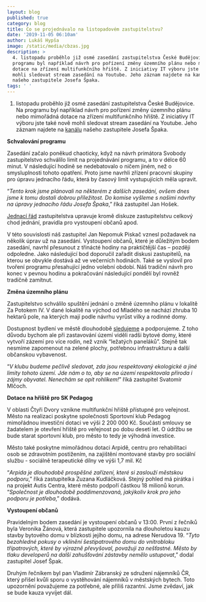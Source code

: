 ```yaml
---
layout: blog
published: true
category: blog
title: Co se projednávalo na listopadovém zastupitelstvu?
date: '2019-11-05 06:10am'
author: Lukáš Hypša
image: /static/media/cbzas.jpg
description: >
  4. listopadu proběhlo již osmé zasedání zastupitelstva České Budějovice. Na
  programu byl například návrh pro pořízení změny územního plánu nebo mimořádná
  dotace na zřízení multifunkčního hřiště. Z iniciativy IT výboru jste také nově
  mohli sledovat stream zasedání na Youtube. Jeho záznam najdete na kanálu
  našeho zastupitele Josefa Špaka.
tags: ' '
---
```

 1. listopadu proběhlo již osmé zasedání zastupitelstva České Budějovice. Na programu byl například návrh pro pořízení změny územního plánu nebo mimořádná dotace na zřízení multifunkčního hřiště. Z iniciativy IT výboru jste také nově mohli sledovat stream zasedání na Youtube. Jeho záznam najdete na [kanálu](https://www.youtube.com/channel/UC62YOcYAoP_6QSnsmNG8FDA) našeho zastupitele Josefa Špaka.

**Schvalování programu**

Zasedání začalo poněkud chaoticky, když na návrh primátora Svobody zastupitelstvo schválilo limit na projednávání programu, a to v délce 60 minut. V následující hodině se nedebatovalo o ničem jiném, než o smysluplnosti tohoto opatření. Proto jsme navrhli zřízení pracovní skupiny pro úpravu jednacího řádu, která by časový limit vystupujících měla upravit. 

“_Tento krok jsme plánovali na některém z dalších zasedání, ovšem dnes jsme k tomu dostali dobrou příležitost. Do komise vyšleme s našimi návrhy na úpravy jednacího řádu Josefa Špaka_,” říká zastupitel Jan Hošek. 

[
Jednací řád](https://www.c-budejovice.cz/jednaci-rad-zastupitelstva) zastupitelstva upravuje kromě diskuze zastupitelstvu celkový chod jednání, pravidla pro vystoupení občanů apod.

V této souvislosti náš zastupitel Jan Nepomuk Piskač vznesl požadavek na několik úprav už na zasedání. Vystoupení občanů, které je důležitým bodem zasedání, navrhl přesunout z třinácté hodiny na praktičtější čas – později odpoledne. Jako následující bod doporučil zařadit diskusi zastupitelů, na kterou se obvykle dostává až ve večerních hodinách. Také se vyslovil pro tvoření programu přesahující jedno volební období. Náš tradiční návrh pro konec v pevnou hodinu a pokračování následující pondělí byl rovněž tradičně zamítnut.

**Změna územního plánu**

Zastupitelstvo schválilo spuštění jednání o změně územního plánu v lokalitě Za Potokem IV. V dané lokalitě na východ od Mladého se nachází zhruba 10 hektarů pole, na kterých mají podle návrhu vyrůst vilky a rodinné domy. 

Dostupnost bydlení ve městě dlouhodobě [sledujeme](https://cb.pirati.cz/blog/2019/06/14/pirati-vyzaduji-citlivejsi-pristup-pri-navysovani-najmu-v-mestskych-bytech-podavaji-podnet-na-ministerstvo-vnitra) a podporujeme. Z toho důvodu bychom ale při zastavování území viděli radši bytové domy, které vytvoří zázemí pro více rodin, než vznik “ležatých paneláků”. Stejně tak nesmíme zapomenout na zelené plochy, potřebnou infrastrukturu a další občanskou vybavenost. 

“_V klubu budeme pečlivě sledovat, zda jsou respektovaný ekologické a jiné limity tohoto území. Jde nám o to, aby se na území respektovala příroda i zájmy obyvatel. Nenechám se opít rohlíkem!_” říká zastupitel Svatomír Mlčoch.

**Dotace na hřiště pro SK Pedagog**

V oblasti Čtyři Dvory vznikne multifunkční hřiště přístupné pro veřejnost. Město na realizaci poskytne společnosti Sportovní klub Pedagog mimořádnou investiční dotaci ve výši 2 200 000 Kč. Součástí smlouvy se žadatelem je otevření hřiště pro veřejnost po dobu deseti let. O údržbu se bude starat sportovní klub, pro město to tedy je výhodná investice.

Město také poskytne mimořádnou dotaci Arpidě, centru pro rehabilitaci osob se zdravotním postižením, na zajištění montované stavby pro sociální službu - sociálně terapeutické dílny ve výši 1,7 mil. Kč 

“_Arpida je dlouhodobě prospěšné zařízení, které si zaslouží městskou podporu_,” říká zastupitelka Zuzana Kudláčková. Stejný pohled má pirátka i na projekt Autis Centra, které město podpoří částkou 18 milionů korun. “_Společnost je dlouhodobě poddimenzovaná, jakýkoliv krok pro jeho podporu je potřeba_,” dodává.

**Vystoupení občanů**

Pravidelným bodem zasedání je vystoupení občanů v 13:00. První z řečníků byla Veronika Žánová, která zastupitele upozornila na dlouholetou kauzu stavby bytového domu v blízkosti jejího domu, na adrese Nerudova 19. “_Tyto bezohledné pokusy o vklínění šestipatrového domu do vnitrobloku třípatrových, které by výrazně převyšoval, považuji za nešťastné. Město by tlaku developerů na další zahušťování zástavby nemělo ustupovat_,” dodal zastupitel Josef Špak.

Druhým řečníkem byl pan Vladimír Zábranský ze sdružení nájemníků ČR, který přišel kvůli sporu o vystěhování nájemníků v městských bytech. Toto upozornění považujeme za potřebné, ale příliš razantní. Jsme zvědaví, jak se bude kauza vyvíjet dál.
